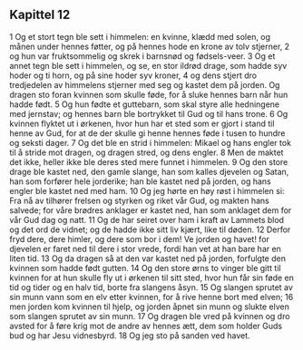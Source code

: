## Kapittel 12

1 Og et stort tegn ble sett i himmelen: en kvinne, klædd med solen, og månen under hennes føtter, og på hennes hode en krone av tolv stjerner,
2 og hun var fruktsommelig og skrek i barnsnød og fødsels-veer.
3 Og et annet tegn ble sett i himmelen, og se, en stor ildrød drage, som hadde syv hoder og ti horn, og på sine hoder syv kroner,
4 og dens stjert dro tredjedelen av himmelens stjerner med seg og kastet dem på jorden. Og dragen sto foran kvinnen som skulle føde, for å sluke hennes barn når hun hadde født.
5 Og hun fødte et guttebarn, som skal styre alle hedningene med jernstav; og hennes barn ble bortrykket til Gud og til hans trone.
6 Og kvinnen flyktet ut i ørkenen, hvor hun har et sted som er gjort i stand til henne av Gud, for at de der skulle gi henne hennes føde i tusen to hundre og seksti dager.
7 Og det ble en strid i himmelen: Mikael og hans engler tok til å stride mot dragen, og dragen stred, og dens engler.
8 Men de maktet det ikke, heller ikke ble deres sted mere funnet i himmelen.
9 Og den store drage ble kastet ned, den gamle slange, han som kalles djevelen og Satan, han som forfører hele jorderike; han ble kastet ned på jorden, og hans engler ble kastet ned med ham.
10 Og jeg hørte en høy røst i himmelen si: Fra nå av tilhører frelsen og styrken og riket vår Gud, og makten hans salvede; for våre brødres anklager er kastet ned, han som anklaget dem for vår Gud dag og natt.
11 Og de har seiret over ham i kraft av Lammets blod og det ord de vidnet; og de hadde ikke sitt liv kjært, like til døden.
12 Derfor fryd dere, dere himler, og dere som bor i dem! Ve jorden og havet! for djevelen er faret ned til dere i stor vrede, fordi han vet at han bare har en liten tid.
13 Og da dragen så at den var kastet ned på jorden, forfulgte den kvinnen som hadde født gutten.
14 Og den store ørns to vinger ble gitt til kvinnen for at hun skulle fly ut i ørkenen til sitt sted, hvor hun får sin føde en tid og tider og en halv tid, borte fra slangens åsyn.
15 Og slangen sprutet av sin munn vann som en elv etter kvinnen, for å rive henne bort med elven;
16 men jorden kom kvinnen til hjelp, og jorden åpnet sin munn og slukte elven som slangen sprutet av sin munn.
17 Og dragen ble vred på kvinnen og dro avsted for å føre krig mot de andre av hennes ætt, dem som holder Guds bud og har Jesu vidnesbyrd.
18 Og jeg sto på sanden ved havet.
